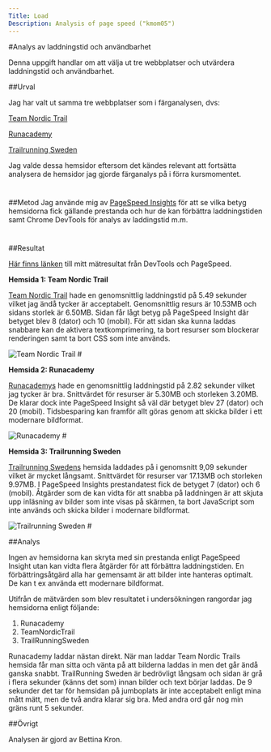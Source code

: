 ```yaml
---
Title: Load
Description: Analysis of page speed ("kmom05")
---
```


#Analys av laddningstid och användbarhet

Denna uppgift handlar om att välja ut tre webbplatser och utvärdera laddningstid och användbarhet.

##Urval

Jag har valt ut samma tre webbplatser som i färganalysen, dvs:

[Team Nordic Trail](https://teamnordictrail.se)

[Runacademy](https://runacademy.se)

[Trailrunning Sweden](https://trailrunningsweden.se)

Jag valde dessa hemsidor eftersom det kändes relevant att fortsätta analysera de hemsidor jag gjorde färganalys på i förra kursmomentet. 
#

##Metod
Jag använde mig av [PageSpeed Insights](https://developers.google.com/speed/pagespeed/insights) för att se vilka betyg hemsidorna fick gällande prestanda och hur de kan förbättra laddningstiden samt Chrome DevTools för analys av laddingstid m.m.
#

##Resultat

[Här finns länken](https://docs.google.com/spreadsheets/d/e/2PACX-1vT_B0_fFl06I0u5B99ksfBQZB26GAA2MQgMGFfkh0j4dIieYxxI8OqlSrCbKCdmHMlHXS2RSq6oUgv-/pubhtml) till mitt mätresultat från DevTools och PageSpeed.


**Hemsida 1: Team Nordic Trail**

[Team Nordic Trail](https://teamnordictrail.se) hade en genomsnittlig laddningstid på 5.49 sekunder vilket jag ändå tycker är acceptabelt. Genomsnittlig resurs är 10.53MB och sidans storlek är 6.50MB. Sidan får lågt betyg på PageSpeed Insight där betyget blev 8 (dator) och 10 (mobil). För att sidan ska kunna laddas snabbare kan de aktivera textkomprimering, ta bort resurser som blockerar renderingen samt ta bort CSS som inte används. 

<img src=../assets/img/tnt.png alt="Team Nordic Trail">  
#

**Hemsida 2: Runacademy**

[Runacademys](https://runacademy.se) hade en genomsnittlig laddningstid på 2.82 sekunder vilket jag tycker är bra. Snittvärdet för resurser är 5.30MB och storleken 3.20MB. De klarar dock inte PageSpeed Insight så väl där betyget blev 27 (dator) och 20 (mobil). Tidsbesparing kan framför allt göras genom att skicka bilder i ett modernare bildformat.

<img src=../assets/img/runacademy.png alt="Runacademy">  
#

**Hemsida 3: Trailrunning Sweden**

[Trailrunning Swedens](https://trailrunningsweden.se) hemsida laddades på i genomsnitt 9,09 sekunder vilket är mycket långsamt. Snittvärdet för resurser var 17.13MB och storleken 9.97MB. I PageSpeed Insights prestandatest fick de betyget 7 (dator) och 6 (mobil). Åtgärder som de kan vidta för att snabba på laddningen är att skjuta upp inläsning av bilder som inte visas på skärmen, ta bort JavaScript som inte används och skicka bilder i modernare bildformat.

<img src=../assets/img/trailrunningsweden.png alt="Trailrunning Sweden">  
#

##Analys

Ingen av hemsidorna kan skryta med sin prestanda enligt PageSpeed Insight utan kan vidta flera åtgärder för att förbättra laddningstiden. En förbättringsåtgärd alla har gemensamt är att bilder inte hanteras optimalt. De kan t ex använda ett modernare bildformat. 

Utifrån de mätvärden som blev resultatet i undersökningen rangordar jag hemsidorna enligt följande:

1. Runacademy
2. TeamNordicTrail
3. TrailRunningSweden

Runacademy laddar nästan direkt. När man laddar Team Nordic Trails hemsida  får man sitta och vänta på att bilderna laddas in men det går ändå ganska snabbt. TrailRunning Sweden är bedrövligt långsam och sidan är grå i flera sekunder (känns det som) innan bilder och text börjar laddas. De 9 sekunder det tar för hemsidan på jumboplats är inte acceptabelt enligt mina mått mätt, men de två andra klarar sig bra. Med andra ord går nog min gräns runt 5 sekunder.

##Övrigt

Analysen är gjord av Bettina Kron.





